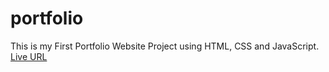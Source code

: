 # portfolio
This is my First Portfolio Website Project using HTML, CSS and JavaScript.
[Live URL](http://vasiya-piyush.netlify.app)
